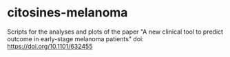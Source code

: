 # citosines-melanoma

Scripts for the analyses and plots of the paper "A new clinical tool to predict outcome in early-stage melanoma patients" doi: https://doi.org/10.1101/632455 
